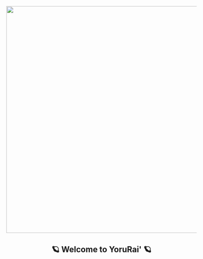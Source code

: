 <p align="center">
  <img src="https://i.imgur.com/QXCpMFJ.jpeg" width="600px" />
</p>
<h2 align="center">🪐 Welcome to YoruRai' 🪐</h2>
